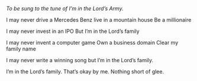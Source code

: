 _To be sung to the tune of I’m in the Lord’s Army._

I may never drive a Mercedes Benz
live in a mountain house
Be a millionaire

I may never invest in an IPO
But I’m in the Lord’s family

I may never invent a computer game
Own a business domain
Clear my family name

I may never write a winning song
but I’m in the Lord’s family.

I’m in the Lord’s family.
That’s okay by me.
Nothing short of glee.
